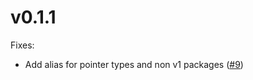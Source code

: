 # v0.1.1

Fixes:

- Add alias for pointer types and non v1 packages ([#9](https://github.com/AyCarlito/kube-visualization/pull/9))
